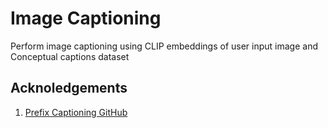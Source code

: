 # Image Captioning 

Perform image captioning using CLIP embeddings of user input image and Conceptual captions dataset

## Acknoledgements

1. [Prefix Captioning GitHub](https://github.com/rmokady/CLIP_prefix_caption/)

